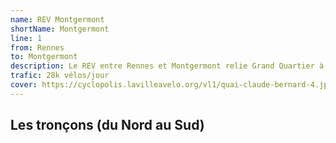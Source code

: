 ```yaml
---
name: REV Montgermont
shortName: Montgermont
line: 1
from: Rennes
to: Montgermont
description: Le REV entre Rennes et Montgermont relie Grand Quartier à Montgermont avant de se connecter au REV départemental reliant Montgermont à La Chapelle-des-Fougeretz et La Mézière, le long de la route du meuble.
trafic: 28k vélos/jour
cover: https://cyclopolis.lavilleavelo.org/vl1/quai-claude-bernard-4.jpg
---
```


## Les tronçons (du Nord au Sud)

